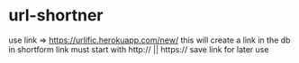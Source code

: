 # url-shortner

use link => https://urlific.herokuapp.com/new/<your url without brackets>
this will create a link in the db in shortform
link must start with http:// || https://
save link for later use
